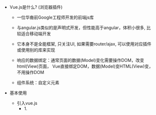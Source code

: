 * Vue.js是什么?   (浏览器插件)
	* 一位华裔前Google工程师开发的前端js库
    * 与angular.js类似的是声明式开发，但性能高于angular，体积小很多, 比较适合移动端开发
    * 它本身不是全能框架, 只关注UI, 如果需要router/ajax, 可以使用对应插件或使用别的库来实现
  
  * 响应的数据绑定：通常页面的数据(Model)变化需要操作DOM，改变html(View)页面，
    Vue直接绑定DOM，数据(Model)变HTML(View)变，不用操作DOM
  * 组件系统：自定义元素
    
* 基本使用
	* 引入vue.js  
	  - 1.<script> 标签引入，Vue会被注册为一个全局变量(构造函数)
	  - 2.大型框架推荐使用 NPM 安装 npm install vue
	      - 快速搭建大型单页应用 vue-cli        
           npm install -g vue-cli     全局安装 vue-cli       
           vue init webpack my-project  创建一个基于 "webpack" 模板的新项目  
           cd my-project
           npm install    安装依赖，走你
           npm run dev  
            
* Vue对象的选项,Vue为构造函数，new Vue（）创建一个实例对象 		
  * this使用:Vue对象中定义的data，methods，computed均是其对象或属性，可以直接this调用         
	* 创建Vue对象,Vue中的-对象方法-在View可以直接用                                -- VM --
		* el : 指定dom标签容器的选择器,注意（#,.,元素）   -- view --
		* data : 指定初始化状态属性数据的对象            -- model --
		        对象
		        函数(返回一个对象)
		* methods:事件指令的回调函数,data中数据可以直接this.xxx调用
		        对象  属性值为函数
		        事件 @click='myClick()',括号内可传形参，调用时用。
		            v-on:click='myClick()'
		* computed:计算属性,白话为了方便data中数据的计算,可以动态的随着data中数据变化而变化  
		        对象  属性值为函数 
		        常用 set 和 get方法  
		* watch:监视属性                       
		            
？？？？？？？？？？？？？
* $event对应的是原生DOM的属性，相当于浏览器调用时的回调函数，target		            		            
* 为了方便我们在事件回调函数中存取 View 层的数据，Vue.js 在事件对象上增加了一个叫做 targetVM 的属性，	            
？？？？？？？？？？？？？？？？？？？		            
		          	            
    * el
      * 指定dom标签容器的选择器
      * Vue就会管理对应的标签及其子标签
    * data
      * 指定初始化状态属性数据的对象
      * vue对象可以直接访问其属性
      * 页面中可以直接访问使用
    * methods
      * 包含多个方法的对象
      * 供页面中的事件指令来绑定回调
      * 回调函数默认有event参数, 但也可以指定自己的参数
      * 所有的方法由vue对象来调用, 访问data中的属性直接使用this.xxx
    * computed 
      * 包含多个方法的对象
      * 对状态属性进行计算返回一个新的数据, 供页面获取显示
      * 一般情况下是相当于是一个只读的属性
      * 利用set/get方法来实现属性数据的计算读取, 同时监视属性数据的变化
    * watch
      * 包含多个属性监视的对象
      * 分为一般监视和深度监视
      * 'xxx' : {
        deep : true,
        handler : fun(vlaue)
      }

* 页面指令-表达式: 数据解析{{}}以及页面指令的值都是表达式
	* 使用v-model: 实现双向数据绑定,括号内text,html均为表达式
	* 使用{{text}}===v-text="text" ; 显示数据text，单向数据传递，从data传向View 
	* 使用{{{html}}}===v-html="html" ; 显示数据html，单向数据传递，从data传向View
	  - 引出强制数据绑定比如<a href='{{url}}'></a>  或<a v-bind:href='url'></a> 
		
* 解决闪退问题      
  * v-cloak 样式: [v-cloak] { display: none } 配合使用,写在父标签上    
	* v-text/v-html: 指定标签体 
		* v-text : 当作纯文本   =>{{}}
		* v-html : 将value作为html标签来解析  =>{{{}}}
		
* 强制绑定：绑定事件 or 数据强制绑定	
	* v-on : 绑定事件监视
		* v-on:事件名, 可以缩写为: @事件名
		* 监视具体的按键: @keyup.keyCode   @keyup.enter
		* 阻止事件的冒泡和事件默认行为: @click.stop   @click.prevent
		* 隐含对象: $event
	* v-bind :(:id='nanme'),强制绑定解析表达式,把属性值看成表达式,class和style	  
		* 很多属性值是不支持表达式的, 就可以使用v-bind
		(补充：vue)
		* :class  名称不能有大写
			* :class="{classA : isA, classB : isB}"
			* :class="[classA, classB]"
		* :style
			:style="{color : color}"		
		  理解：正常情况下 class='myclass',class对应的是字符串
				在Vue中，静态class和普通写法一样
				动态写法几种常见方法 （）
				1. class = {{myclass}}  myclass是表达式 data  myclass="myclass"
				2.强制绑定写法
				 1.对象写法 :class='{myclass：bullun}'
				 2.数组写法（js语法） :calss="['myclass']"或:calss="[myclass]" data myclass='myclass' 

	* v-el : 标识某个标签
		* v-el:xxx
		* 读取得到标签对象: this.$els.xxx

	* v-if v-else v-show
	  - v-if直接不渲染这个DOM元素，而v-show是会渲染DOM元素，只是使用display:none隐藏，
		* v-if : 如果vlaue为true, 当前标签会输出在页面中,
		  - template：渲染多个元素
		* v-else : 与v-if一起使用, 如果value为false, 将当前标签输出到页面中
		* v-show: 就会在标签中添加display样式, 如果vlaue为true, display=block, 否则是none
		
	* v-for : 遍历，写在子标签上
		* 遍历数组 : v-for="person in persons"   $index
		* 遍历对象 : v-for="value in person"   $key		
		- 删除方法：1.根据下标index,splice(index,1)
		           2.过滤器影响数组排序，根据数组对象删除
		           index = this.persons.indexOf(item)
		           splice(index,1)
		           3.新属性 $remove(item) : 删除数组中对应的元素
		
* 过滤器
    * 内置
        1. capitalize : 首字母大小e
        2. uppercase : 全部大写
        3. lowercase : 全部小写
        4. currency : 货币化
        5. pluralize : 单数/复数处理
        6. json : json格式化
        7. limitBy : 限定数组的部分元素(下标)
        8. filterBy : 限定数组的部分元素(值)
        9. orderBy : 对数组进行排序
    * 自定义
        1. 全局过滤器
            Vue.filter('过滤器名', function(value, xxx, yyy) {
                //处理逻辑
                return result;
            });
        2. 局部过滤器
            new Vue({
                filters : {
                    '过滤器名' : function(value, xxx, yyy) {
                        //处理逻辑
                        return result;
                    }
                }
            })
* 指令
    * 内置
        v:text : 更新元素的 textContent
        v-html : 更新元素的 innerHTML
        v-if : 如果为true, 当前标签才会输出到页面
        v-else: 如果为false, 当前标签才会输出到页面
        v-show : 通过控制display样式来控制显示/隐藏
        v-for : 遍历数组/对象
        v-on : 绑定事件监听, 一般简写为@
        v-bind : 强制绑定解析表达式, 可以省略v-bind
        v-model : 双向数据绑定
        v-el : 为某个元素注册一个唯一标识, vue对象通过$els属性访问这个元素对象
        v-cloak : 使用它防止闪现表达式, 与css配合: [v-cloak] { display: none }
    * 自定义
        1. 注册全局指令
            Vue.directive('my-directive', function(value){
                this.el.innerHTML = value.toUpperCase();
            })
        2. 注册局部指令
            directives : {
                'my-directive' : function(value) {
                    this.el.innerHTML = value;
                }
            }
        3. 使用指令:
            v-my-directive='xxx'
* 扩展数组
	* $remove(item) : 删除数组中对应的元素
	* $set(index, ele) : 给数组中指定下标指定对应的元素  
	           
* 组件:扩展HTML元素,封装可重用的代码.在较高层面上,组件是自定义元素,Vue.js的编译器为它添加特殊功能
  * 不需要全局注册每个组件。可以让组件只能用在其它组件内，用实例选项 components 注册

* todoList练习


## npm与package.json
* npm
  * 全称: Node Package Manager
  * node服务器端与前端通用的基于命令的包管理工具
  * 包?: 可以简单的理解就是一个应用/库(具有特定功能)
  * 包管理器: 对当前应用依赖的其它包进行下载及管理的工具(包)
  * npm常用命令:
    * npm init
    * npm install
    * npm install packageName --save
    * npm install packageName@version --save
    * npm install packageName --save-dev
    * npm install packageName -g
    * npm info packageName
    * npm rm packageName
* package.json
  * 当前应用包的相关描述信息, 是一个json对象
  * 重要信息:
    * name: 当前包名
    * version: 当前包版本号
    * scripts: n个可执行的命令
    * dependencies: n个运行依赖的包
    * devDependencies: n个开发编译依赖的包